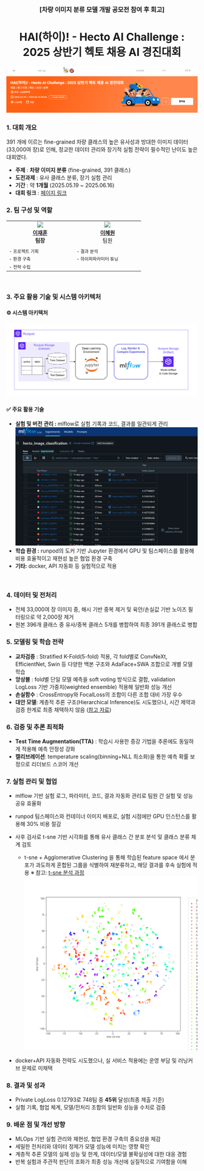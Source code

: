 <div align="center">
    <h3>[차량 이미지 분류 모델 개발 공모전 참여 후 회고]</h3>
    <h1>HAI(하이)! - Hecto AI Challenge : 2025 상반기 헥토 채용 AI 경진대회</h1>
    <img src="./imgs/image.png" plt="header-score"><br>
    <img src="./imgs/image1.png" plt="header-banner"><br>
</div>

### 1. 대회 개요

391 개에 이르는 fine-grained 차량 클래스의 높은 유사성과 방대한 이미지 데이터(33,000여 장)로 인해, 정교한 데이터 관리와 장기적 실험 전략이 필수적인 난이도 높은 대회였다.

- **주제** : **차량 이미지 분류** (fine-grained, 391 클래스)
- **도전과제** : 유사 클래스 분류, 장기 실험 관리
- **기간** : 약 **1개월** (2025.05.19 ~ 2025.06.16)
- **대회 링크** : [페이지 링크](https://dacon.io/competitions/official/236493/overview/description)
  <br>

### 2. 팀 구성 및 역할

<div align="center">
    <table>
        <tr>
            <td width="35%" align="center"> 
                <a href="https://github.com/DAN-MU-ZI">
                    <img src="https://avatars.githubusercontent.com/u/39262980?v=4" width="160px" /> <br>
                    <strong>이재훈</strong>
                </a>
                <br><strong>팀장</strong><br>
            </td>
            <td width="35%" align="center"> 
                <a href="https://github.com/0w0n2">
                    <img src="https://avatars.githubusercontent.com/u/116737301?v=4" width="160px" /> <br>
                    <strong>이혜원</strong>
                </a>
                <br>팀원<br>
            </td>
        </tr>
        <tr>
            <td valign="top">
                <sub>
                - 프로젝트 기획<br>
                - 환경 구축<br>
                - 전략 수립
                </sub>
            </td>
            <td valign="top">
                <sub>
                - 결과 분석<br>
                - 하이퍼파라미터 튜닝
                </sub>
            </td>
        </tr>
    </table>
    </div>
<br>

### 3. 주요 활용 기술 및 시스템 아키텍처

<h4>⚙️ 시스템 아키텍처</h4>
<img aling="center" src="./imgs/system-architecture.png" plt="system-architecture"><br>

<h4>✅ 주요 활용 기술</h4>
<ul>
    <li><strong>실험 및 버전 관리 : </strong> mlflow로 실험 기록과 코드, 결과를 일관되게 관리<br>
        <img aling="center" src="./imgs/image (1).png" plt="mlflow"><br>
    </li>
    <li>
        <strong>학습 환경 :</strong> runpod의 도커 기반 Jupyter 환경에서 GPU 및 팀스페이스를 활용해 비용 효율적이고 재현성 높은 협업 환경 구축
    </li>
    <li>
        <strong>기타:</strong> docker, API 자동화 등 실험적으로 적용
    </li>
</ul>
<br>

### 4. 데이터 및 전처리

- 전체 33,000여 장 이미지 중, 해시 기반 중복 제거 및 육안/손실값 기반 노이즈 필터링으로 약 2,000장 제거
- 원본 396개 클래스 중 유사/중복 클래스 5개를 병합하여 최종 391개 클래스로 병합
  <br>

### 5. 모델링 및 학습 전략

- **교차검증** : Stratified K-Fold(5-fold) 적용, 각 fold별로 ConvNeXt, EfficientNet, Swin 등 다양한 백본 구조와 AdaFace+SWA 조합으로 개별 모델 학습
- **앙상블** : fold별 단일 모델 예측을 soft voting 방식으로 결합, validation LogLoss 기반 가중치(weighted ensemble) 적용해 일반화 성능 개선
- **손실함수** : CrossEntropy와 FocalLoss의 조합이 다른 조합 대비 가장 우수
- **대안 모델**: 계층적 추론 구조(Hierarchical Inference)도 시도했으나, 시간 제약과 검증 한계로 최종 채택하지 않음 ([참고 자료](https://github.com/With-Coding-Cat/LG_plant_disease_diagnosis_competition))
  <br>

### 6. 검증 및 추론 최적화

- **Test Time Augmentation(TTA)** : 학습시 사용한 증강 기법을 추론에도 동일하게 적용해 예측 안정성 강화
- **캘리브레이션**: temperature scaling(binning+NLL 최소화)을 통한 예측 확률 보정으로 리더보드 스코어 개선
  <br>

### 7. 실험 관리 및 협업

- mlflow 기반 실험 로그, 파라미터, 코드, 결과 자동화 관리로 팀원 간 실험 및 성능 공유 효율화
- runpod 팀스페이스와 컨테이너 이미지 배포로, 실험 시점에만 GPU 인스턴스를 활용해 30% 비용 절감
- 사후 검사로 t-sne 기반 시각화를 통해 유사 클래스 간 분포 분석 및 클래스 분류 체계 검토

  - t-sne + Agglomerative Clustering 을 통해 학습된 feature space 에서 분포가 과도하게 혼합된 그룹을 식별하여 재분류하고, 해당 결과를 후속 실험에 적용
    ※ 참고: [t-sne 분석 과정](docs/t-sne.md)  
    ![alt text](<imgs/image (2).png>)

- docker+API 자동화 전략도 시도했으나, 실 서비스 적용에는 운영 부담 및 러닝커브 문제로 미채택
  <br>

### 8. 결과 및 성과

- Private LogLoss 0.12793로 748팀 중 **45위** 달성(최종 제출 기준)
- 실험 기록, 협업 체계, 모델/전처리 조합의 일반화 성능을 수치로 검증
  <br>

### 9. 배운 점 및 개선 방향

- MLOps 기반 실험 관리와 재현성, 협업 환경 구축의 중요성을 체감
- 세밀한 전처리와 데이터 정제가 모델 성능에 미치는 영향 확인
- 계층적 추론 모델의 실제 성능 및 한계, 데이터/모델 불확실성에 대한 대응 경험
- 반복 실험과 주관적 판단의 조화가 최종 성능 개선에 실질적으로 기여함을 이해
